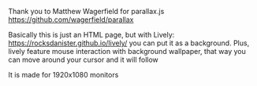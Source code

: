 Thank you to  Matthew Wagerfield for parallax.js https://github.com/wagerfield/parallax

Basically this is just an HTML page, but with Lively: https://rocksdanister.github.io/lively/ you can put it as a background. Plus, lively feature mouse interaction with background wallpaper, that way you can move around your cursor and it will follow

It is made for 1920x1080 monitors
